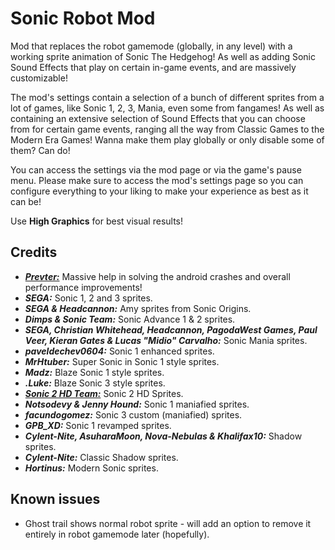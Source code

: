# <cj>Sonic Robot Mod</c>

Mod that replaces the robot gamemode (globally, in any level) with a working sprite animation of <cl>Sonic The Hedgehog</c>! As well as adding <cy>Sonic Sound Effects</c> that play on certain in-game events, and are massively customizable!

The mod's settings contain a selection of a bunch of different sprites from a lot of games, like Sonic 1, 2, 3, Mania, even some from fangames! As well as containing an extensive selection of Sound Effects that you can choose from for certain game events, ranging all the way from <cj>Classic Games</c> to the <cb>Modern Era</c> Games! Wanna make them play globally or only disable some of them? Can do!

You can access the settings via the <cy>mod page</c> or via the game's <cp>pause menu</c>.
<cf>Please make sure to access the mod's settings page so you can configure everything to your liking to make your experience as best as it can be!</c>

<cr>Use **High Graphics** for best visual results!</c>

## <cs>Credits</c>

- [***Prevter:***](https://github.com/Prevter) Massive help in solving the android crashes and overall performance improvements!
- ***SEGA:*** Sonic 1, 2 and 3 sprites.
- ***SEGA & Headcannon:*** Amy sprites from Sonic Origins.
- ***Dimps & Sonic Team:*** Sonic Advance 1 & 2 sprites.
- ***SEGA, Christian Whitehead, Headcannon, PagodaWest Games, Paul Veer, Kieran Gates & Lucas "Midio" Carvalho:*** Sonic Mania sprites.
- ***paveldechev0604:*** Sonic 1 enhanced sprites.
- ***MrHtuber:*** Super Sonic in Sonic 1 style sprites.
- ***Madz:*** Blaze Sonic 1 style sprites.
- ***.Luke:*** Blaze Sonic 3 style sprites.
- [***Sonic 2 HD Team:***](https://sonic2hd.com/staff/) Sonic 2 HD Sprites.
- ***Notsodevy & Jenny Hound:*** Sonic 1 maniafied sprites.
- ***facundogomez:*** Sonic 3 custom (maniafied) sprites.
- ***GPB_XD:*** Sonic 1 revamped sprites.
- ***Cylent-Nite, AsuharaMoon, Nova-Nebulas & Khalifax10:*** Shadow sprites.
- ***Cylent-Nite:*** Classic Shadow sprites.
- ***Hortinus:*** Modern Sonic sprites.

## Known issues

- Ghost trail shows normal robot sprite - will add an option to remove it entirely in robot gamemode later (hopefully).